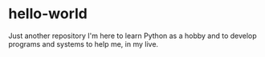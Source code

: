 # hello-world
Just another repository
I'm here to learn Python as a hobby and to develop programs and systems to help me, in my live.
